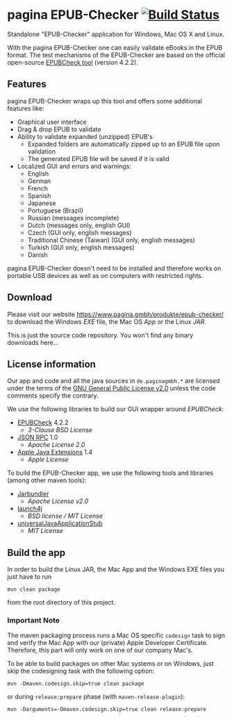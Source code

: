 pagina EPUB-Checker [![Build Status](https://travis-ci.org/paginagmbh/EPUB-Checker.svg?branch=master)](https://travis-ci.org/paginagmbh/EPUB-Checker)
===================

Standalone "EPUB-Checker" application for Windows, Mac OS X and Linux.

With the pagina EPUB-Checker one can easily validate eBooks in the EPUB format. The test mechanisms of the EPUB-Checker are based on the official open-source [EPUBCheck tool](https://github.com/w3c/epubcheck) (version 4.2.2).

Features
--------

pagina EPUB-Checker wraps up this tool and offers some additional features like:

* Graphical user interface
* Drag & drop EPUB to validate
* Ability to validate expanded (unzipped) EPUB's
  * Expanded folders are automatically zipped up to an EPUB file upon validation
  * The generated EPUB file will be saved if it is valid
* Localized GUI and errors and warnings:
  * English
  * German
  * French
  * Spanish
  * Japanese
  * Portuguese (Brazil)
  * Russian (messages incomplete)
  * Dutch (messages only, english GUI)
  * Czech (GUI only, english messages)
  * Traditional Chinese (Taiwan) (GUI only, english messages)
  * Turkish (GUI only, english messages)
  * Danish

pagina EPUB-Checker doesn't need to be installed and therefore works on portable USB devices as well as on computers with restricted rights.

Download
--------

Please visit our website https://www.pagina.gmbh/produkte/epub-checker/ to download the Windows _EXE_ file, the Mac OS _App_ or the Linux _JAR_.

This is just the source code repository. You won't find any binary downloads here...


License information
-------------------

Our app and code and all the java sources in `de.paginagmbh.*` are licensed under the terms of the  [GNU General Public License v2.0](http://choosealicense.com/licenses/gpl-2.0/) unless the code comments specify the contrary.

We use the following libraries to build our GUI wrapper around *EPUBCheck*:
* [EPUBCheck](https://github.com/w3c/epubcheck) 4.2.2
  * *3-Clause BSD License*
* [JSON RPC](http://mvnrepository.com/artifact/com.metaparadigm/json-rpc/1.0) 1.0
  * *Apache License 2.0*
* [Apple Java Extensions](http://mvnrepository.com/artifact/com.apple/AppleJavaExtensions/1.4) 1.4
  * *Apple License*

To build the EPUB-Checker app, we use the following tools and libraries (among other maven tools):
* [Jarbundler](https://github.com/UltraMixer/JarBundler)
  * *Apache License v2.0*
* [launch4j](http://launch4j.sourceforge.net/)
  * *BSD license / MIT License*
* [universalJavaApplicationStub](https://github.com/tofi86/universalJavaApplicationStub)
  * *MIT License*


Build the app
-------------

In order to build the Linux JAR, the Mac App and the Windows EXE files you just have to run

```
mvn clean package
```

from the root directory of this project.

### Important Note
The maven packaging process runs a Mac OS specific `codesign` task to sign and verify the Mac App with our (private) Apple Developer Certificate. Therefore, this part will only work on one of our company Mac's.

To be able to build packages on other Mac systems or on Windows, just skip the codesigning task with the following option:

```
mvn -Dmaven.codesign.skip=true clean package
```

or during `release:prepare` phase (with `maven-release-plugin`):

```
mvn -Darguments=-Dmaven.codesign.skip=true clean release:prepare
```
